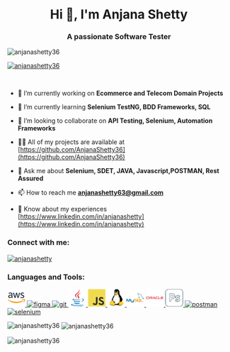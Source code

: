 <h1 align="center">Hi 👋, I'm Anjana Shetty</h1>
<h3 align="center">A passionate Software Tester</h3>

<p align="left"> <img src="https://komarev.com/ghpvc/?username=anjanashetty36&label=Profile%20views&color=0e75b6&style=flat" alt="anjanashetty36" /> </p>

<p align="left"> <a href="https://github.com/ryo-ma/github-profile-trophy"><img src="https://github-profile-trophy.vercel.app/?username=anjanashetty36" alt="anjanashetty36" /></a> </p>

<p align="left"> <a href="https://twitter.com/" target="blank"><img src="https://img.shields.io/twitter/follow/?logo=twitter&style=for-the-badge" alt="" /></a> </p>

- 🔭 I’m currently working on **Ecommerce and Telecom Domain Projects**

- 🌱 I’m currently learning **Selenium TestNG, BDD Frameworks, SQL**

- 👯 I’m looking to collaborate on **API Testing, Selenium, Automation Frameworks**

- 👨‍💻 All of my projects are available at [https://github.com/AnjanaShetty36](https://github.com/AnjanaShetty36)

- 💬 Ask me about **Selenium, SDET, JAVA, Javascript,POSTMAN, Rest Assured**

- 📫 How to reach me **anjanashetty63@gmail.com**

- 📄 Know about my experiences [https://www.linkedin.com/in/anjanashetty](https://www.linkedin.com/in/anjanashetty)

<h3 align="left">Connect with me:</h3>
<p align="left">
<a href="https://linkedin.com/in/anjanashetty" target="blank"><img align="center" src="https://raw.githubusercontent.com/rahuldkjain/github-profile-readme-generator/master/src/images/icons/Social/linked-in-alt.svg" alt="anjanashetty" height="30" width="40" /></a>
</p>

<h3 align="left">Languages and Tools:</h3>
<p align="left"> <a href="https://aws.amazon.com" target="_blank" rel="noreferrer"> <img src="https://raw.githubusercontent.com/devicons/devicon/master/icons/amazonwebservices/amazonwebservices-original-wordmark.svg" alt="aws" width="40" height="40"/> </a> <a href="https://www.figma.com/" target="_blank" rel="noreferrer"> <img src="https://www.vectorlogo.zone/logos/figma/figma-icon.svg" alt="figma" width="40" height="40"/> </a> <a href="https://git-scm.com/" target="_blank" rel="noreferrer"> <img src="https://www.vectorlogo.zone/logos/git-scm/git-scm-icon.svg" alt="git" width="40" height="40"/> </a> <a href="https://www.java.com" target="_blank" rel="noreferrer"> <img src="https://raw.githubusercontent.com/devicons/devicon/master/icons/java/java-original.svg" alt="java" width="40" height="40"/> </a> <a href="https://developer.mozilla.org/en-US/docs/Web/JavaScript" target="_blank" rel="noreferrer"> <img src="https://raw.githubusercontent.com/devicons/devicon/master/icons/javascript/javascript-original.svg" alt="javascript" width="40" height="40"/> </a> <a href="https://www.linux.org/" target="_blank" rel="noreferrer"> <img src="https://raw.githubusercontent.com/devicons/devicon/master/icons/linux/linux-original.svg" alt="linux" width="40" height="40"/> </a> <a href="https://www.mysql.com/" target="_blank" rel="noreferrer"> <img src="https://raw.githubusercontent.com/devicons/devicon/master/icons/mysql/mysql-original-wordmark.svg" alt="mysql" width="40" height="40"/> </a> <a href="https://www.oracle.com/" target="_blank" rel="noreferrer"> <img src="https://raw.githubusercontent.com/devicons/devicon/master/icons/oracle/oracle-original.svg" alt="oracle" width="40" height="40"/> </a> <a href="https://www.photoshop.com/en" target="_blank" rel="noreferrer"> <img src="https://raw.githubusercontent.com/devicons/devicon/master/icons/photoshop/photoshop-line.svg" alt="photoshop" width="40" height="40"/> </a> <a href="https://postman.com" target="_blank" rel="noreferrer"> <img src="https://www.vectorlogo.zone/logos/getpostman/getpostman-icon.svg" alt="postman" width="40" height="40"/> </a> <a href="https://www.selenium.dev" target="_blank" rel="noreferrer"> <img src="https://raw.githubusercontent.com/detain/svg-logos/780f25886640cef088af994181646db2f6b1a3f8/svg/selenium-logo.svg" alt="selenium" width="40" height="40"/> </a> </p>

<p><img align="left" src="https://github-readme-stats.vercel.app/api/top-langs?username=anjanashetty36&show_icons=true&locale=en&layout=compact" alt="anjanashetty36" /></p>

<p>&nbsp;<img align="center" src="https://github-readme-stats.vercel.app/api?username=anjanashetty36&show_icons=true&locale=en" alt="anjanashetty36" /></p>

<p><img align="center" src="https://github-readme-streak-stats.herokuapp.com/?user=anjanashetty36&" alt="anjanashetty36" /></p>
